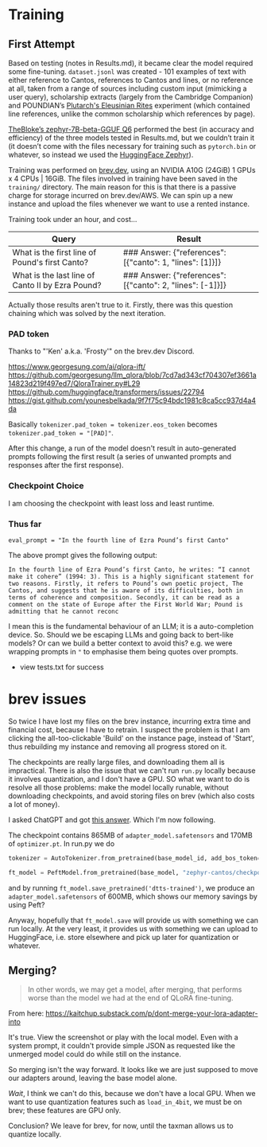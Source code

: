 # Training

## First Attempt

Based on testing (notes in Results.md), it became clear the model required some fine-tuning. `dataset.jsonl` was created - 101 examples of text with either reference to Cantos, references to Cantos and lines, or no reference at all, taken from a range of sources including custom input (mimicking a user query), scholarship extracts (largely from the Cambridge Companion) and POUNDIAN’s [Plutarch's Eleusinian Rites](https://poundian.com/experiment/Plutarch's%20Eleusinian%20Rites) experiment (which contained line references, unlike the common scholarship which references by page).

[TheBloke’s zephyr-7B-beta-GGUF Q6](https://huggingface.co/TheBloke/zephyr-7B-beta-GGUF) performed the best (in accuracy and efficiency) of the three models tested in Results.md, but we couldn’t train it (it doesn’t come with the files necessary for training such as `pytorch.bin` or whatever, so instead we used the [HuggingFace Zephyr](https://huggingface.co/HuggingFaceH4/zephyr-7b-beta)).

Training was performed on [brev.dev](https://brev.dev), using an NVIDIA A10G (24GiB) 1 GPUs x 4 CPUs | 16GiB. The files involved in training have been saved in the `training/` directory. The main reason for this is that there is a passive charge for storage incurred on brev.dev/AWS. We can spin up a new instance and upload the files whenever we want to use a rented instance.

Training took under an hour, and cost...

Query | Result
--- | ---
What is the first line of Pound's first Canto? | ### Answer: {"references": [{"canto": 1, "lines": [1]}]}
What is the last line of Canto II by Ezra Pound? |  ### Answer: {"references": [{"canto": 2, "lines": [-1]}]}

Actually those results aren't true to it. Firstly, there was this question chaining which was solved by the next iteration.

### PAD token

Thanks to "'Ken' a.k.a. 'Frosty'" on the brev.dev Discord.

https://www.georgesung.com/ai/qlora-ift/
https://github.com/georgesung/llm_qlora/blob/7cd7ad343cf704307ef3661a14823d219f497ed7/QloraTrainer.py#L29
https://github.com/huggingface/transformers/issues/22794
https://gist.github.com/younesbelkada/9f7f75c94bdc1981c8ca5cc937d4a4da

Basically `tokenizer.pad_token = tokenizer.eos_token` becomes `tokenizer.pad_token = "[PAD]"`.

After this change, a run of the model doesn't result in auto-generated prompts following the first result (a series of unwanted prompts and responses after the first response).

### Checkpoint Choice

I am choosing the checkpoint with least loss and least runtime.

### Thus far

```
eval_prompt = "In the fourth line of Ezra Pound’s first Canto"
```

The above prompt gives the following output:

```
In the fourth line of Ezra Pound’s first Canto, he writes: “I cannot make it cohere” (1994: 3). This is a highly significant statement for two reasons. Firstly, it refers to Pound’s own poetic project, The Cantos, and suggests that he is aware of its difficulties, both in terms of coherence and composition. Secondly, it can be read as a comment on the state of Europe after the First World War; Pound is admitting that he cannot reconc
```

I mean this is the fundamental behaviour of an LLM; it is a auto-completion device. So. Should we be escaping LLMs and going back to bert-like models? Or can we build a better context to avoid this? e.g. we were wrapping prompts in `"` to emphasise them being quotes over prompts.

- view tests.txt for success

# brev issues

So twice I have lost my files on the brev instance, incurring extra time and financial cost, because I have to retrain. I suspect the problem is that I am clicking the all-too-clickable 'Build' on the instance page, instead of 'Start', thus rebuilding my instance and removing all progress stored on it.

The checkpoints are really large files, and downloading them all is impractical. There is also the issue that we can't run `run.py` locally because it involves quantization, and I don't have a GPU. SO what we want to do is resolve all those problems: make the model locally runable, without downloading checkpoints, and avoid storing files on brev (which also costs a lot of money).

I asked ChatGPT and got [this answer](https://chat.openai.com/share/a6968336-1bf4-4fc8-9d76-bfa878f9d734). Which I'm now following.

The checkpoint contains 865MB of `adapter_model.safetensors` and 170MB of `optimizer.pt`. In run.py we do

```python
tokenizer = AutoTokenizer.from_pretrained(base_model_id, add_bos_token=True, trust_remote_code=True)

ft_model = PeftModel.from_pretrained(base_model, "zephyr-cantos/checkpoint-425")
```

and by running `ft_model.save_pretrained('dtts-trained')`, we produce an `adapter_model.safetensors` of 600MB, which shows our memory savings by using Peft?

Anyway, hopefully that `ft_model.save` will provide us with something we can run locally. At the very least, it provides us with something we can upload to HuggingFace, i.e. store elsewhere and pick up later for quantization or whatever.

## Merging?

> In other words, we may get a model, after merging, that performs worse than the model we had at the end of QLoRA fine-tuning.

From here: https://kaitchup.substack.com/p/dont-merge-your-lora-adapter-into

It's true. View the screenshot or play with the local model. Even with a system prompt, it couldn't provide simple JSON as requested like the unmerged model could do while still on the instance.

So merging isn't the way forward. It looks like we are just supposed to move our adapters around, leaving the base model alone.

_Wait_, I think we can't do this, because we don't have a local GPU. When we want to use quantization features such as `load_in_4bit`, we must be on brev; these features are GPU only.

Conclusion? We leave for brev, for now, until the taxman allows us to quantize locally.

